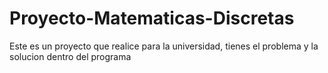 # Proyecto-Matematicas-Discretas
Este es un proyecto que realice para la universidad, tienes el problema y la solucion dentro del programa
